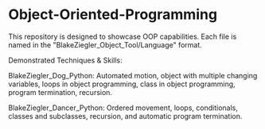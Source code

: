 # Object-Oriented-Programming

This repository is designed to showcase OOP capabilities. Each file is named in the "BlakeZiegler_Object_Tool/Language" format.

Demonstrated Techniques & Skills:

BlakeZiegler_Dog_Python: Automated motion, object with multiple changing variables, loops in object programming, class in object programming, program termination, recursion.

BlakeZiegler_Dancer_Python: Ordered movement, loops, conditionals, classes and subclasses, recursion, and automatic program termination. 
